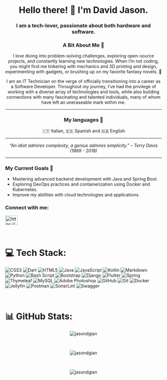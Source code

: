 <h1 align="center">Hello there! 👋  I'm David Jason.</h1>
<h3 align="center">I am a tech-lover, passionate about both hardware and software.</h3>
        
<h3 align="center">A Bit About Me 🌟</h3>
<p align="center">I love diving into problem-solving challenges, exploring open-source projects, and constantly learning new technologies. 
  When I’m not coding, you might find me tinkering with mechanics and 3D printing and design, experimenting with gadgets, or brushing up on my favorite fantasy novels. 🚀</p>
  
<p align="center">I am an IT Technician on the verge of officially transitioning into a career as a Software Developer. 
  Throughout my journey, I’ve had the privilege of working with a diverse array of technologies and tools, 
  while also building connections with many fascinating and talented individuals, many of whom have left an uneraseable mark within me.</p>
   
---
<h3 align="center">My languages 💬</h3>
<p align="center">🇮🇹 Italian, 🇪🇸 Spanish and 🇬🇧 English</p>
    
---
   
<p align="center"><em>“An idiot admires complexity, a genius admires simplicity.” – Terry Davis (1969 - 2018)</em></p>

---

<h3 align="left">My Current Goals 🎯</h3>
<ul>
  <li>Mastering advanced backend development with Java and Spring Boot.</li>
  <li>Exploring DevOps practices and containerization using Docker and Kubernetes.</li>
  <li>Improve my abilities with cloud technologies and applications.</li>
</ul>


<h3 align="left">Connect with me:</h3>
<p align="left">
<a href="https://www.linkedin.com/in/jason-david-gianmoena-959195310/" target="blank"><img align="center" src="https://raw.githubusercontent.com/rahuldkjain/github-profile-readme-generator/master/src/images/icons/Social/linked-in-alt.svg" alt="https://www.linkedin.com/in/jason-david-gianmoena-959195310/" height="30" width="40" /></a>
</p>
<br/>
    
# 💻 Tech Stack:
![CSS3](https://img.shields.io/badge/css3-%231572B6.svg?style=for-the-badge&logo=css3&logoColor=white) ![Dart](https://img.shields.io/badge/dart-%230175C2.svg?style=for-the-badge&logo=dart&logoColor=white) ![HTML5](https://img.shields.io/badge/html5-%23E34F26.svg?style=for-the-badge&logo=html5&logoColor=white) ![Java](https://img.shields.io/badge/java-%23ED8B00.svg?style=for-the-badge&logo=openjdk&logoColor=white) ![JavaScript](https://img.shields.io/badge/javascript-%23323330.svg?style=for-the-badge&logo=javascript&logoColor=%23F7DF1E) ![Kotlin](https://img.shields.io/badge/kotlin-%237F52FF.svg?style=for-the-badge&logo=kotlin&logoColor=white) ![Markdown](https://img.shields.io/badge/markdown-%23000000.svg?style=for-the-badge&logo=markdown&logoColor=white) ![Python](https://img.shields.io/badge/python-3670A0?style=for-the-badge&logo=python&logoColor=ffdd54) ![Bash Script](https://img.shields.io/badge/bash_script-%23121011.svg?style=for-the-badge&logo=gnu-bash&logoColor=white) ![Bootstrap](https://img.shields.io/badge/bootstrap-%238511FA.svg?style=for-the-badge&logo=bootstrap&logoColor=white) ![Django](https://img.shields.io/badge/django-%23092E20.svg?style=for-the-badge&logo=django&logoColor=white) ![Flutter](https://img.shields.io/badge/Flutter-%2302569B.svg?style=for-the-badge&logo=Flutter&logoColor=white) ![Spring](https://img.shields.io/badge/spring-%236DB33F.svg?style=for-the-badge&logo=spring&logoColor=white) ![Thymeleaf](https://img.shields.io/badge/Thymeleaf-%23005C0F.svg?style=for-the-badge&logo=Thymeleaf&logoColor=white) ![MySQL](https://img.shields.io/badge/mysql-4479A1.svg?style=for-the-badge&logo=mysql&logoColor=white) ![Adobe Photoshop](https://img.shields.io/badge/adobe%20photoshop-%2331A8FF.svg?style=for-the-badge&logo=adobe%20photoshop&logoColor=white) ![GitHub](https://img.shields.io/badge/github-%23121011.svg?style=for-the-badge&logo=github&logoColor=white) ![Git](https://img.shields.io/badge/git-%23F05033.svg?style=for-the-badge&logo=git&logoColor=white) ![Docker](https://img.shields.io/badge/docker-%230db7ed.svg?style=for-the-badge&logo=docker&logoColor=white) ![Jellyfin](https://img.shields.io/badge/jellyfin-%23000B25.svg?style=for-the-badge&logo=Jellyfin&logoColor=00A4DC) ![Postman](https://img.shields.io/badge/Postman-FF6C37?style=for-the-badge&logo=postman&logoColor=white) ![SonarLint](https://img.shields.io/badge/SonarLint-CB2029?style=for-the-badge&logo=SONARLINT&logoColor=white) ![Swagger](https://img.shields.io/badge/-Swagger-%23Clojure?style=for-the-badge&logo=swagger&logoColor=white)
    
<br/>

<!--
# 📍 Recent Projects:


### [Remote control projector](https://github.com/JasonDGian/remote-projector-control)
<img align=left width="60px" src="https://github.com/user-attachments/assets/86ce31df-9cf1-469b-a9ea-b8bfadfa01dc" >
The Remote Projector app allows users to control their projector from any location via a mobile or web interface. With a user-friendly design and secure connectivity, it enhances convenience for classrooms, offices, and home theaters alike.
   
### [Quality of Life mods for Project Zomboid](https://github.com/JasonDGian/ProjectZomboid)
<img align=left width="60px" src="https://github.com/user-attachments/assets/370175e2-627a-4c74-83d5-34c638cd2cd0" >
This repository contains a collection of custom mods designed to enhance and expand gameplay in Project Zomboid. The mods range from quality-of-life improvements to new items, mechanics, and balance tweaks, all aimed at enriching the survival experience.

<br/>
-->
   


# 📊 GitHub Stats:
<p align="center"><img align="center" src="https://github-readme-stats.vercel.app/api?username=jasondgian&theme=dark&hide_border=false&include_all_commits=false&count_private=false" alt="jasondgian"/></p>
<br/>
 <p align="center"> <img align="center" src="https://github-readme-streak-stats.herokuapp.com/?user=jasondgian&theme=dark&hide_border=false" alt="jasondgian" /></p>
<br/>
<p align="center"><img align="center" src="https://github-readme-stats.vercel.app/api/top-langs/?username=jasondgian&theme=dark&hide_border=false&include_all_commits=false&count_private=false&layout=compact" alt="jasondgian" /></p>

